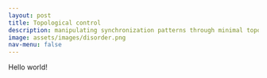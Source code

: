 ```yaml
---
layout: post
title: Topological control
description: manipulating synchronization patterns through minimal topological perturbation inside clusters
image: assets/images/disorder.png
nav-menu: false
---
```


Hello world!
